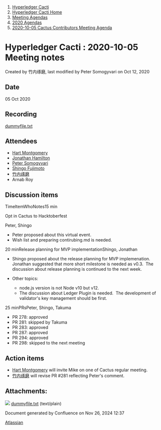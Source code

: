 1. [Hyperledger Cacti](index.html)
2. [Hyperledger Cacti Home](Hyperledger-Cacti-Home_20414469.html)
3. [Meeting Agendas](Meeting-Agendas_20414488.html)
4. [2020 Agendas](2020-Agendas_20414504.html)
5. [2020-10-05 Cactus Contributors Meeting Agenda](2020-10-05-Cactus-Contributors-Meeting-Agenda_20414717.html)

# Hyperledger Cacti : 2020-10-05 Meeting notes

Created by 竹内琢磨, last modified by Peter Somogyvari on Oct 12, 2020

## Date

05 Oct 2020

## Recording

[dummyfile.txt](attachments/20414724/20414726.txt)

## Attendees

- [Hart Montgomery](https://lf-hyperledger.atlassian.net/wiki/people/712020:86f447c0-86dc-43b3-ac03-6a31923bbb84?ref=confluence)
- [Jonathan Hamilton](https://lf-hyperledger.atlassian.net/wiki/people/557058:b67865d6-864d-4728-91f1-8b4e178a6466?ref=confluence)
- [Peter Somogyvari](https://lf-hyperledger.atlassian.net/wiki/people/557058:cae262a4-be99-4f5e-a36e-bf20a5c795f2?ref=confluence)
- [Shingo Fujimoto](https://lf-hyperledger.atlassian.net/wiki/people/712020:14e583f1-56ad-4e76-a373-78870fbd000f?ref=confluence)
- [竹内琢磨](https://lf-hyperledger.atlassian.net/wiki/people/70121:99daf5c8-226c-43d4-9f24-0a46a0546192?ref=confluence)
- Arnab Roy

## Discussion items

TimeItemWhoNotes15 min

Opt in Cactus to Hacktoberfest

Peter, Shingo

- Peter proposed about this virtual event.
- Wish list and preparing contirubing.md is needed.

20 minRelease planning for MVP implementationShingo, Jonathan

- Shingo proposed about the release planning for MVP implemenation.  Jonathan suggested that more short milestone is needed as v0.3.  The discussion about release planning is continued to the next week.
- Other topics:
  
  - node.js version is not Node v10 but v12.
  - The discussion about Ledger Plugin is needed.  The development of validator's key management should be first.

25 minPRsPeter, Shingo, Takuma

- PR 278: approved
- PR 281: skipped by Takuma
- PR 283: approved
- PR 287: approved
- PR 294: approved
- PR 298: skipped to the next meeting

## Action items

- [Hart Montgomery](https://lf-hyperledger.atlassian.net/wiki/people/712020:86f447c0-86dc-43b3-ac03-6a31923bbb84?ref=confluence) will invite Mike on one of Cactus regular meeting.
- [竹内琢磨](https://lf-hyperledger.atlassian.net/wiki/people/70121:99daf5c8-226c-43d4-9f24-0a46a0546192?ref=confluence) will revise PR #281 reflecting Peter's comment.

## Attachments:

![](images/icons/bullet_blue.gif) [dummyfile.txt](attachments/20414724/20414726.txt) (text/plain)

Document generated by Confluence on Nov 26, 2024 12:37

[Atlassian](http://www.atlassian.com/)
